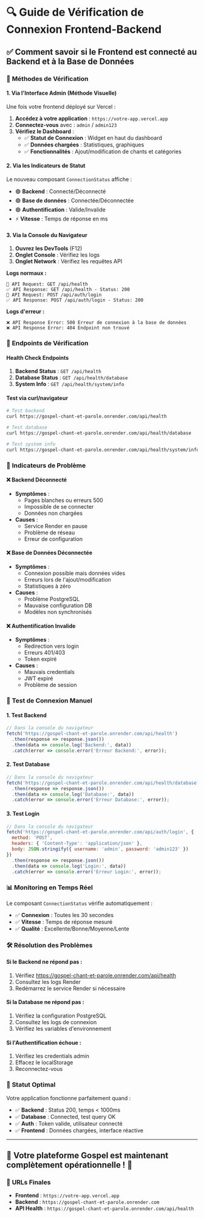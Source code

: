 # 🔍 Guide de Vérification de Connexion Frontend-Backend

## ✅ Comment savoir si le Frontend est connecté au Backend et à la Base de Données

### 🎯 **Méthodes de Vérification**

#### **1. Via l'Interface Admin (Méthode Visuelle)**

Une fois votre frontend déployé sur Vercel :

1. **Accédez à votre application** : `https://votre-app.vercel.app`
2. **Connectez-vous** avec : `admin` / `admin123`
3. **Vérifiez le Dashboard** :
   - ✅ **Statut de Connexion** : Widget en haut du dashboard
   - ✅ **Données chargées** : Statistiques, graphiques
   - ✅ **Fonctionnalités** : Ajout/modification de chants et catégories

#### **2. Via les Indicateurs de Statut**

Le nouveau composant `ConnectionStatus` affiche :
- 🟢 **Backend** : Connecté/Déconnecté
- 🟢 **Base de données** : Connectée/Déconnectée  
- 🟢 **Authentification** : Valide/Invalide
- ⚡ **Vitesse** : Temps de réponse en ms

#### **3. Via la Console du Navigateur**

1. **Ouvrez les DevTools** (F12)
2. **Onglet Console** : Vérifiez les logs
3. **Onglet Network** : Vérifiez les requêtes API

**Logs normaux :**
```
🔄 API Request: GET /api/health
✅ API Response: GET /api/health - Status: 200
🔄 API Request: POST /api/auth/login
✅ API Response: POST /api/auth/login - Status: 200
```

**Logs d'erreur :**
```
❌ API Response Error: 500 Erreur de connexion à la base de données
❌ API Response Error: 404 Endpoint non trouvé
```

### 🔧 **Endpoints de Vérification**

#### **Health Check Endpoints**

1. **Backend Status** : `GET /api/health`
2. **Database Status** : `GET /api/health/database`
3. **System Info** : `GET /api/health/system/info`

#### **Test via curl/navigateur**

```bash
# Test backend
curl https://gospel-chant-et-parole.onrender.com/api/health

# Test database
curl https://gospel-chant-et-parole.onrender.com/api/health/database

# Test system info
curl https://gospel-chant-et-parole.onrender.com/api/health/system/info
```

### 🚨 **Indicateurs de Problème**

#### **❌ Backend Déconnecté**
- **Symptômes** : 
  - Pages blanches ou erreurs 500
  - Impossible de se connecter
  - Données non chargées
- **Causes** : 
  - Service Render en pause
  - Problème de réseau
  - Erreur de configuration

#### **❌ Base de Données Déconnectée**
- **Symptômes** :
  - Connexion possible mais données vides
  - Erreurs lors de l'ajout/modification
  - Statistiques à zéro
- **Causes** :
  - Problème PostgreSQL
  - Mauvaise configuration DB
  - Modèles non synchronisés

#### **❌ Authentification Invalide**
- **Symptômes** :
  - Redirection vers login
  - Erreurs 401/403
  - Token expiré
- **Causes** :
  - Mauvais credentials
  - JWT expiré
  - Problème de session

### 🔄 **Test de Connexion Manuel**

#### **1. Test Backend**
```javascript
// Dans la console du navigateur
fetch('https://gospel-chant-et-parole.onrender.com/api/health')
  .then(response => response.json())
  .then(data => console.log('Backend:', data))
  .catch(error => console.error('Erreur Backend:', error));
```

#### **2. Test Database**
```javascript
// Dans la console du navigateur
fetch('https://gospel-chant-et-parole.onrender.com/api/health/database')
  .then(response => response.json())
  .then(data => console.log('Database:', data))
  .catch(error => console.error('Erreur Database:', error));
```

#### **3. Test Login**
```javascript
// Dans la console du navigateur
fetch('https://gospel-chant-et-parole.onrender.com/api/auth/login', {
  method: 'POST',
  headers: { 'Content-Type': 'application/json' },
  body: JSON.stringify({ username: 'admin', password: 'admin123' })
})
  .then(response => response.json())
  .then(data => console.log('Login:', data))
  .catch(error => console.error('Erreur Login:', error));
```

### 📊 **Monitoring en Temps Réel**

Le composant `ConnectionStatus` vérifie automatiquement :
- ✅ **Connexion** : Toutes les 30 secondes
- ✅ **Vitesse** : Temps de réponse mesuré
- ✅ **Qualité** : Excellente/Bonne/Moyenne/Lente

### 🛠️ **Résolution des Problèmes**

#### **Si le Backend ne répond pas :**
1. Vérifiez https://gospel-chant-et-parole.onrender.com/api/health
2. Consultez les logs Render
3. Redémarrez le service Render si nécessaire

#### **Si la Database ne répond pas :**
1. Vérifiez la configuration PostgreSQL
2. Consultez les logs de connexion
3. Vérifiez les variables d'environnement

#### **Si l'Authentification échoue :**
1. Vérifiez les credentials admin
2. Effacez le localStorage
3. Reconnectez-vous

### 🎯 **Statut Optimal**

Votre application fonctionne parfaitement quand :
- ✅ **Backend** : Status 200, temps < 1000ms
- ✅ **Database** : Connected, test query OK
- ✅ **Auth** : Token valide, utilisateur connecté
- ✅ **Frontend** : Données chargées, interface réactive

---

## 🎵 **Votre plateforme Gospel est maintenant complètement opérationnelle !** 🎵

### 📱 **URLs Finales**
- **Frontend** : `https://votre-app.vercel.app`
- **Backend** : `https://gospel-chant-et-parole.onrender.com`
- **API Health** : `https://gospel-chant-et-parole.onrender.com/api/health`

